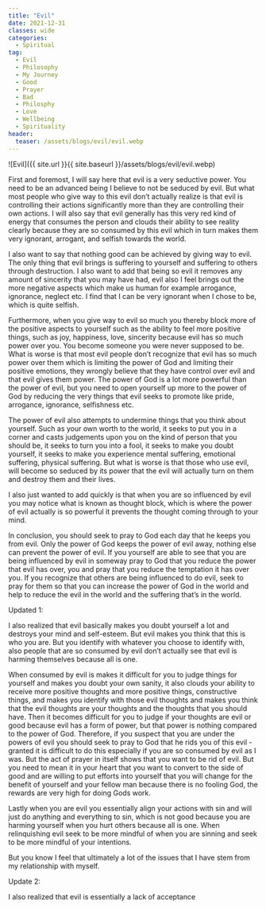 ```yaml
---
title: "Evil"
date: 2021-12-31
classes: wide
categories:
  - Spiritual
tag:
  - Evil
  - Philosophy
  - My Journey
  - Good
  - Prayer
  - Bad
  - Philosphy 
  - Love
  - Wellbeing
  - Spirituality
header: 
  teaser: /assets/blogs/evil/evil.webp
---
```


![Evil]({{ site.url }}{{ site.baseurl }}/assets/blogs/evil/evil.webp) 


First and foremost, I will say here that evil is a very seductive power. You need to be an advanced being I believe to not be seduced by evil. But what most people who give way to this evil don’t actually realize is that evil is controlling their actions significantly more than they are controlling their own actions. I will also say that evil generally has this very red kind of energy that consumes the person and clouds their ability to see reality clearly because they are so consumed by this evil which in turn makes them very ignorant, arrogant, and selfish towards the world.

I also want to say that nothing good can be achieved by giving way to evil. The only thing that evil brings is suffering to yourself and suffering to others through destruction. I also want to add that being so evil it removes any amount of sincerity that you may have had, evil also I feel brings out the more negative aspects which make us human for example arrogance, ignorance, neglect etc. I find that I can be very ignorant when I chose to be, which is quite selfish.

Furthermore, when you give way to evil so much you thereby block more of the positive aspects to yourself such as the ability to feel more positive things, such as joy, happiness, love, sincerity because evil has so much power over you. You become someone you were never supposed to be. What is worse is that most evil people don’t recognize that evil has so much power over them which is limiting the power of God and limiting their positive emotions, they wrongly believe that they have control over evil and that evil gives them power. The power of God is a lot more powerful than the power of evil, but you need to open yourself up more to the power of God by reducing the very things that evil seeks to promote like pride, arrogance, ignorance, selfishness etc.

The power of evil also attempts to undermine things that you think about yourself. Such as your own worth to the world, it seeks to put you in a corner and casts judgements upon you on the kind of person that you should be, it seeks to turn you into a fool, it seeks to make you doubt yourself, it seeks to make you experience mental suffering, emotional suffering, physical suffering. But what is worse is that those who use evil, will become so seduced by its power that the evil will actually turn on them and destroy them and their lives.

I also just wanted to add quickly is that when you are so influenced by evil you may notice what is known as thought block, which is where the power of evil actually is so powerful it prevents the thought coming through to your mind.

In conclusion, you should seek to pray to God each day that he keeps you from evil. Only the power of God keeps the power of evil away, nothing else can prevent the power of evil. If you yourself are able to see that you are being influenced by evil in someway pray to God that you reduce the power that evil has over, you and pray that you reduce the temptation it has over you. If you recognize that others are being influenced to do evil, seek to pray for them so that you can increase the power of God in the world and help to reduce the evil in the world and the suffering that’s in the world.

Updated 1:

I also realized that evil basically makes you doubt yourself a lot and destroys your mind and self-esteem. But evil makes you think that this is who you are. But you identify with whatever you choose to identify with, also people that are so consumed by evil don’t actually see that evil is harming themselves because all is one.

When consumed by evil is makes it difficult for you to judge things for yourself and makes you doubt your own sanity, it also clouds your ability to receive more positive thoughts and more positive things, constructive things, and makes you identify with those evil thoughts and makes you think that the evil thoughts are your thoughts and the thoughts that you should have. Then it becomes difficult for you to judge if your thoughts are evil or good because evil has a form of power, but that power is nothing compared to the power of God. Therefore, if you suspect that you are under the powers of evil you should seek to pray to God that he rids you of this evil - granted it is difficult to do this especially if you are so consumed by evil as I was. But the act of prayer in itself shows that you want to be rid of evil. But you need to mean it in your heart that you want to convert to the side of good and are willing to put efforts into yourself that you will change for the benefit of yourself and your fellow man because there is no fooling God, the rewards are very high for doing Gods work.

Lastly when you are evil you essentially align your actions with sin and will just do anything and everything to sin, which is not good because you are harming yourself when you hurt others because all is one. When relinquishing evil seek to be more mindful of when you are sinning and seek to be more mindful of your intentions.

But you know I feel that ultimately a lot of the issues that I have stem from my relationship with myself.

Update 2:

I also realized that evil is essentially a lack of acceptance
